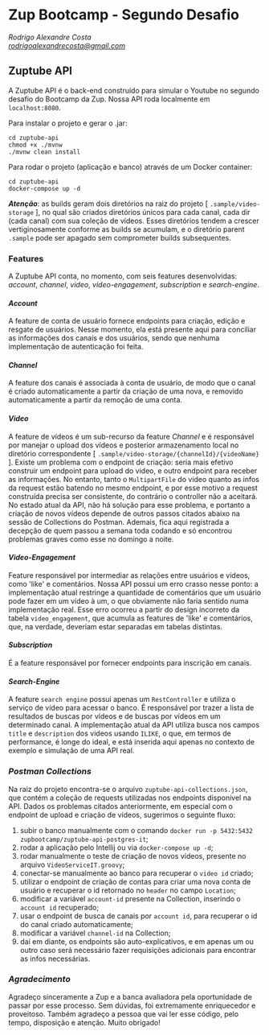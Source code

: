 # Zup Bootcamp - Segundo Desafio
*Rodrigo Alexandre Costa*\
*rodrigoalexandrecosta@gmail.com*

## Zuptube API
A Zuptube API é o back-end construído para simular o Youtube no segundo desafio do Bootcamp da Zup. Nossa API roda
localmente em `localhost:8080`.

Para instalar o projeto e gerar o .jar:
```
cd zuptube-api
chmod +x ./mvnw
./mvnw clean install
```
Para rodar o projeto (aplicação e banco) através de um Docker container:
```
cd zuptube-api
docker-compose up -d
```
_**Atenção**_: as builds geram dois diretórios na raiz do projeto [ `.sample/video-storage` ], no qual são criados
diretórios únicos para cada canal, cada dir (cada canal) com sua coleção de vídeos. Esses diretórios tendem a crescer
vertiginosamente conforme as builds se acumulam, e o diretório parent `.sample` pode ser apagado sem comprometer builds
subsequentes.

### Features
A Zuptube API conta, no momento, com seis features desenvolvidas: _account_, _channel_, _video_,
_video-engagement_, _subscription_ e _search-engine_.

#### _Account_
A feature de conta de usuário fornece endpoints para criação, edição e resgate de usuários.
Nesse momento, ela está presente aqui para conciliar as informações dos canais e dos usuários, sendo que nenhuma
implementação de autenticação foi feita.

#### _Channel_
A feature dos canais é associada à conta de usuário, de modo que o canal é criado automaticamente a partir da criação
de uma nova, e removido automaticamente a partir da remoção de uma conta.

#### _Video_
A feature de vídeos é um sub-recurso da feature _Channel_ e é responsável por manejar o upload dos vídeos e posterior
armazenamento local no diretório correspondente [ `.sample/video-storage/{channelId}/{videoName}` ]. Existe um problema 
com o endpoint de criação: seria mais efetivo construir um endpoint para upload do video, e outro endpoint para receber 
as informações. No entanto, tanto o `MultipartFile` do video quanto as infos da request estão batendo no mesmo endpoint, 
e por esse motivo a request construída precisa ser consistente, do contrário o controller não a aceitará. No estado 
atual da API, não há solução para esse problema, e portanto a criação de novos vídeos depende de outros passos 
citados abaixo na sessão de Collections do Postman. Ademais, fica aqui registrada a decepção de quem passou a semana 
toda codando e só encontrou problemas graves como esse no domingo a noite.

#### _Video-Engagement_
Feature responsável por intermediar as relações entre usuários e vídeos, como 'like' e comentários. Nossa API possui
um erro crasso nesse ponto: a implementação atual restringe a quantidade de comentários que um usuário pode fazer
em um vídeo à um, o que obviamente não faria sentido numa implementação real. Esse erro ocorreu a partir do design
incorreto da tabela `video_engagement`, que acumula as features de 'like' e comentários, que, na verdade, deveriam
estar separadas em tabelas distintas.

#### _Subscription_
É a feature responsável por fornecer endpoints para inscrição em canais.

#### _Search-Engine_
A feature `search engine` possui apenas um `RestController` e utiliza o serviço de vídeo para acessar o banco. É
responsável por trazer a lista de resultados de buscas por vídeos e de buscas por vídeos em um determinado canal.
A implementação atual da API utiliza busca nos campos `title` e `description` dos videos usando `ILIKE`, o que, em
termos de performance, é longe do ideal, e está inserida aqui apenas no contexto de exemplo e simulação de uma API real.

### _Postman Collections_
Na raiz do projeto encontra-se o arquivo `zuptube-api-collections.json`, que contém a coleção de requests
utilizadas nos endpoints disponível na API. Dados os problemas citados anteriormente, em especial com o
endpoint de upload e criação de vídeos, sugerimos o seguinte fluxo:
1. subir o banco manualmente com o comando `docker run -p 5432:5432 zupbootcamp/zuptube-api-postgres-it`;
2. rodar a aplicação pelo Intellij ou via `docker-compose up -d`;
3. rodar manualmente o teste de criação de novos vídeos, presente no arquivo `VideoServiceIT.groovy`;
4. conectar-se manualmente ao banco para recuperar o `video id` criado;
5. utilizar o endpoint de criação de contas para criar uma nova conta de usuário e recuperar o id retornado no `header`
no campo `Location`;
6. modificar a variável `account-id` presente na Collection, inserindo o `account id` recuperado;
7. usar o endpoint de busca de canais por `account id`, para recuperar o id do canal criado automaticamente;
8. modificar a variável `channel-id` na Collection;
9. daí em diante, os endpoints são auto-explicativos, e em apenas um ou outro caso será necessário fazer requisições
adicionais para encontrar as infos necessárias.

### _Agradecimento_
Agradeço sinceramente a Zup e a banca avaliadora pela oportunidade de passar por esse processo. Sem dúvidas, foi
extremamente enriquecedor e proveitoso. Também agradeço a pessoa que vai ler esse código, pelo tempo, disposição e
atenção. Muito obrigado!